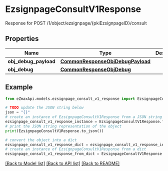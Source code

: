 # EzsignpageConsultV1Response

Response for POST /1/object/ezsignpage/{pkiEzsignpageID}/consult

## Properties

Name | Type | Description | Notes
------------ | ------------- | ------------- | -------------
**obj_debug_payload** | [**CommonResponseObjDebugPayload**](CommonResponseObjDebugPayload.md) |  | 
**obj_debug** | [**CommonResponseObjDebug**](CommonResponseObjDebug.md) |  | [optional] 

## Example

```python
from eZmaxApi.models.ezsignpage_consult_v1_response import EzsignpageConsultV1Response

# TODO update the JSON string below
json = "{}"
# create an instance of EzsignpageConsultV1Response from a JSON string
ezsignpage_consult_v1_response_instance = EzsignpageConsultV1Response.from_json(json)
# print the JSON string representation of the object
print(EzsignpageConsultV1Response.to_json())

# convert the object into a dict
ezsignpage_consult_v1_response_dict = ezsignpage_consult_v1_response_instance.to_dict()
# create an instance of EzsignpageConsultV1Response from a dict
ezsignpage_consult_v1_response_from_dict = EzsignpageConsultV1Response.from_dict(ezsignpage_consult_v1_response_dict)
```
[[Back to Model list]](../README.md#documentation-for-models) [[Back to API list]](../README.md#documentation-for-api-endpoints) [[Back to README]](../README.md)


